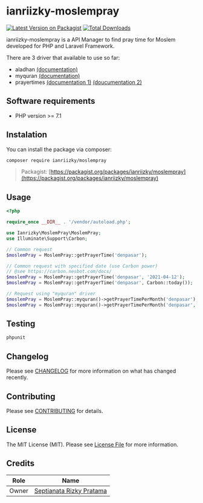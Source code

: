 # ianriizky-moslempray

[![Latest Version on Packagist](https://img.shields.io/packagist/v/ianriizky/moslempray.svg?style=flat-square)](https://packagist.org/packages/ianriizky/moslempray)
[![Total Downloads](https://img.shields.io/packagist/dt/ianriizky/moslempray.svg?style=flat-square)](https://packagist.org/packages/ianriizky/moslempray)

ianriizky-moslempray is a API Manager to find pray time for Moslem developed for PHP and Laravel Framework.

There are 3 driver that available to use so far:
- aladhan [(documentation)](https://aladhan.com/prayer-times-api)
- myquran [(documentation)](https://documenter.getpostman.com/view/841292/Tz5p7yHS)
- prayertimes [(documentation 1)](https://prayertimes.date/api) [(doucumentation 2)](https://waktusholat.org/api/docs/today)

## Software requirements
- PHP version >= 7.1

## Instalation
You can install the package via composer:

```bash
composer require ianriizky/moslempray
```
> Packagist: [https://packagist.org/packages/ianriizky/moslempray](https://packagist.org/packages/ianriizky/moslempray)

## Usage
```php
<?php

require_once __DIR__ . '/vendor/autoload.php';

use Ianrizky\MoslemPray\MoslemPray;
use Illuminate\Support\Carbon;

// Common request
$moslemPray = MoslemPray::getPrayerTime('denpasar');

// Common request with specified date (use Carbon power)
// @see https://carbon.nesbot.com/docs/
$moslemPray = MoslemPray::getPrayerTime('denpasar', '2021-04-12');
$moslemPray = MoslemPray::getPrayerTime('denpasar', Carbon::today());

// Request using "myquran" driver
$moslemPray = MoslemPray::myquran()->getPrayerTimePerMonth('denpasar');
$moslemPray = MoslemPray::myquran()->getPrayerTimePerMonth('denpasar', 2021, 4);

```

## Testing
```bash
phpunit
```

## Changelog

Please see [CHANGELOG](CHANGELOG.md) for more information on what has changed recently.

## Contributing

Please see [CONTRIBUTING](CONTRIBUTING.md) for details.

## License

The MIT License (MIT). Please see [License File](LICENSE.md) for more information.

## Credits
| Role | Name |
| ---- | ---- |
| Owner | [Septianata Rizky Pratama](https://github.com/ianriizky) |

